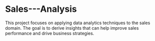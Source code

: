 # Sales---Analysis
This project focuses on applying data analytics techniques to the sales domain. The goal is to derive insights that can help improve sales performance and drive business strategies.
